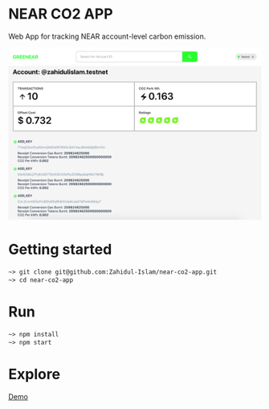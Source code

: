 # NEAR CO2 APP

Web App for tracking NEAR account-level carbon emission.

![](dashboard.png)

# Getting started

```
~> git clone git@github.com:Zahidul-Islam/near-co2-app.git
~> cd near-co2-app
```

# Run

```
~> npm install
~> npm start
```

# Explore

[Demo](http://localhost:3000)
